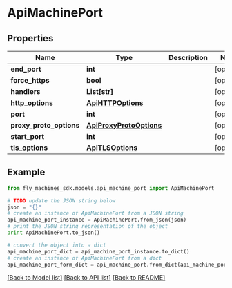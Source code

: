 # ApiMachinePort


## Properties
Name | Type | Description | Notes
------------ | ------------- | ------------- | -------------
**end_port** | **int** |  | [optional] 
**force_https** | **bool** |  | [optional] 
**handlers** | **List[str]** |  | [optional] 
**http_options** | [**ApiHTTPOptions**](ApiHTTPOptions.md) |  | [optional] 
**port** | **int** |  | [optional] 
**proxy_proto_options** | [**ApiProxyProtoOptions**](ApiProxyProtoOptions.md) |  | [optional] 
**start_port** | **int** |  | [optional] 
**tls_options** | [**ApiTLSOptions**](ApiTLSOptions.md) |  | [optional] 

## Example

```python
from fly_machines_sdk.models.api_machine_port import ApiMachinePort

# TODO update the JSON string below
json = "{}"
# create an instance of ApiMachinePort from a JSON string
api_machine_port_instance = ApiMachinePort.from_json(json)
# print the JSON string representation of the object
print ApiMachinePort.to_json()

# convert the object into a dict
api_machine_port_dict = api_machine_port_instance.to_dict()
# create an instance of ApiMachinePort from a dict
api_machine_port_form_dict = api_machine_port.from_dict(api_machine_port_dict)
```
[[Back to Model list]](../README.md#documentation-for-models) [[Back to API list]](../README.md#documentation-for-api-endpoints) [[Back to README]](../README.md)


